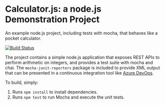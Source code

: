 Calculator.js: a node.js Demonstration Project
==============================================
An example node.js project, including tests with mocha, that behaves like
a pocket calculator.

[![Build Status](https://dev.azure.com/cobyjlabs/Integrating%20External%20Source%20Control%20with%20Azure%20Pipelines/_apis/build/status/cobyjlabs.calculator?branchName=master)](https://dev.azure.com/cobyjlabs/Integrating%20External%20Source%20Control%20with%20Azure%20Pipelines/_build/latest?definitionId=14&branchName=master)

The project contains a simple node.js application that exposes REST APIs
to perform arithmetic on integers, and provides a test suite with mocha
and chai.  The `mocha-junit-reporters` package is included to provide XML
output that can be presented in a continuous integration tool like
[Azure DevOps](https://azure.com/devops).

To build, simply:

1. Runs `npm install` to install dependencies.
2. Runs `npm test` to run Mocha and execute the unit tests.

